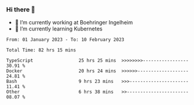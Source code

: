 ### Hi there 👋
- 🔭 I’m currently working at Boehringer Ingelheim
- 🌱 I’m currently learning Kubernetes

 
<!--START_SECTION:waka-->

```text
From: 01 January 2023 - To: 10 February 2023

Total Time: 82 hrs 15 mins

TypeScript                 25 hrs 25 mins  >>>>>>>>-----------------   30.91 %
Docker                     20 hrs 24 mins  >>>>>>-------------------   24.81 %
Bash                       9 hrs 23 mins   >>>----------------------   11.41 %
Other                      6 hrs 38 mins   >>-----------------------   08.07 %
```

<!--END_SECTION:waka-->

 
